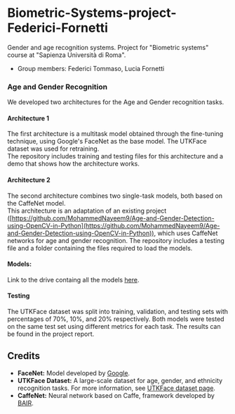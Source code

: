 # Biometric-Systems-project-Federici-Fornetti
Gender and age recognition systems. Project for "Biometric systems" course at "Sapienza Università di Roma". 

- Group members: Federici Tommaso, Lucia Fornetti

### Age and Gender Recognition 
We developed two architectures for the Age and Gender recognition tasks.  

#### Architecture 1
The first architecture is a multitask model obtained through the fine-tuning technique, using Google's FaceNet as the base model. The UTKFace dataset was used for retraining.  
The repository includes training and testing files for this architecture and a demo that shows how the architecture works.

#### Architecture 2  
The second architecture combines two single-task models, both based on the CaffeNet model.  
This architecture is an adaptation of an existing project ([https://github.com/MohammedNayeem9/Age-and-Gender-Detection-using-OpenCV-in-Python](https://github.com/MohammedNayeem9/Age-and-Gender-Detection-using-OpenCV-in-Python)), which uses CaffeNet networks for age and gender recognition. The repository includes a testing file and a folder containing the files required to load the models.  

#### Models:
Link to the drive containg all the models [here](https://drive.google.com/drive/folders/1B7CdAvMD1SOc_C_a3bgjrfsugmB9ZClx?usp=drive_link).

#### Testing  
The UTKFace dataset was split into training, validation, and testing sets with percentages of 70%, 10%, and 20% respectively. Both models were tested on the same test set using different metrics for each task. The results can be found in the project report.  

## Credits

- **FaceNet:** Model developed by [Google](https://en.wikipedia.org/wiki/FaceNet).  
- **UTKFace Dataset:** A large-scale dataset for age, gender, and ethnicity recognition tasks. For more information, see [UTKFace dataset page](https://susanqq.github.io/UTKFace/).  
- **CaffeNet:** Neural network based on Caffe, framework developed by [BAIR](https://bair.berkeley.edu/).
